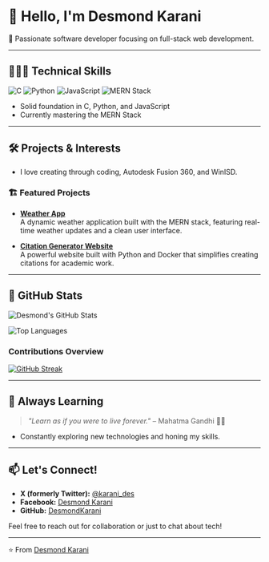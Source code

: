 # 👋 Hello, I'm Desmond Karani

🚀 Passionate software developer focusing on full-stack web development.

---

## 👨🏿‍💻 Technical Skills
![C](https://img.shields.io/badge/C-%2300599C.svg?style=flat&logo=c&logoColor=white)
![Python](https://img.shields.io/badge/Python-%2314354C.svg?style=flat&logo=python&logoColor=white)
![JavaScript](https://img.shields.io/badge/JavaScript-%23F7DF1E.svg?style=flat&logo=javascript&logoColor=black)
![MERN Stack](https://img.shields.io/badge/MERN-Stack-%2361DAFB?style=flat&logo=react&logoColor=white)

- Solid foundation in C, Python, and JavaScript
- Currently mastering the MERN Stack

---

## 🛠️ Projects & Interests
- I love creating through coding, Autodesk Fusion 360, and WinISD.

### 🏗️ Featured Projects
- **[Weather App](https://github.com/DesmondKarani/weather-app)**  
  A dynamic weather application built with the MERN stack, featuring real-time weather updates and a clean user interface.

- **[Citation Generator Website](https://github.com/DesmondKarani/citePY)**  
  A powerful website built with Python and Docker that simplifies creating citations for academic work.

---

## 🌟 GitHub Stats
![Desmond's GitHub Stats](https://github-readme-stats.vercel.app/api?username=DesmondKarani&show_icons=true&count_private=true&theme=radical)

![Top Languages](https://github-readme-stats.vercel.app/api/top-langs/?username=DesmondKarani&layout=compact&count_private=true&theme=radical)

### Contributions Overview
[![GitHub Streak](https://streak-stats.demolab.com?user=DesmondKarani&theme=dark)](https://git.io/streak-stats)

---

## 🌱 Always Learning
> *"Learn as if you were to live forever."* – Mahatma Gandhi 💯💯

- Constantly exploring new technologies and honing my skills.

---

## 📫 Let's Connect!
- **X (formerly Twitter):** [@karani_des](https://twitter.com/karani_des)  
- **Facebook:** [Desmond Karani](https://www.facebook.com/desmondkarani)  
- **GitHub:** [DesmondKarani](https://github.com/DesmondKarani)  

Feel free to reach out for collaboration or just to chat about tech!

---

⭐️ From [Desmond Karani](https://github.com/DesmondKarani)
